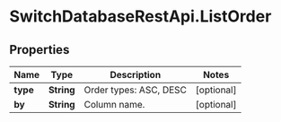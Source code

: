 # SwitchDatabaseRestApi.ListOrder

## Properties
Name | Type | Description | Notes
------------ | ------------- | ------------- | -------------
**type** | **String** | Order types: ASC, DESC | [optional] 
**by** | **String** | Column name. | [optional] 


